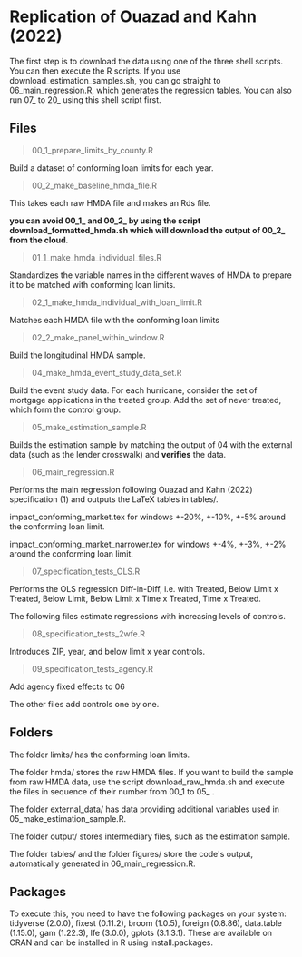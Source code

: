 
# Replication of Ouazad and Kahn (2022) 

The first step is to download the data using one of the three shell scripts. You can then execute the R scripts. If you use download_estimation_samples.sh, you can go straight to 06_main_regression.R, which generates the regression tables. You can also run 07_ to 20_ using this shell script first.

## Files

> 00_1_prepare_limits_by_county.R 
 
Build a dataset of conforming loan limits for each year.

> 00_2_make_baseline_hmda_file.R

This takes each raw HMDA file and makes an Rds file.

**you can avoid 00_1_ and 00_2_ by using the script download_formatted_hmda.sh which will download the output of 00_2_ from the cloud**.

> 01_1_make_hmda_individual_files.R

Standardizes the variable names in the different waves of HMDA to prepare it to be matched with conforming loan limits.

> 02_1_make_hmda_individual_with_loan_limit.R

Matches each HMDA file with the conforming loan limits 

> 02_2_make_panel_within_window.R

Build the longitudinal HMDA sample.

> 04_make_hmda_event_study_data_set.R

Build the event study data. For each hurricane, consider the set of mortgage applications in the treated group. Add the set of never treated, which form the control group.

> 05_make_estimation_sample.R

Builds the estimation sample by matching the output of 04 with the external data (such as the lender crosswalk) and **verifies** the data.

> 06_main_regression.R

Performs the main regression following Ouazad and Kahn (2022) specification (1) and outputs the LaTeX tables in tables/. 

impact_conforming_market.tex for windows +-20%, +-10%, +-5% around the conforming loan limit.

impact_conforming_market_narrower.tex for windows +-4%, +-3%, +-2% around the conforming loan limit.

> 07_specification_tests_OLS.R

Performs the OLS regression Diff-in-Diff, i.e. with Treated, Below Limit x Treated, Below Limit, Below Limit x Time x Treated, Time x Treated.

The following files estimate regressions with increasing levels of controls.

> 08_specification_tests_2wfe.R

Introduces ZIP, year, and below limit x year controls.

> 09_specification_tests_agency.R

Add agency fixed effects to 06

The other files add controls one by one.

## Folders

The folder limits/ has the conforming loan limits.

The folder hmda/ stores the raw HMDA files. If you want to build the sample from raw HMDA data, use the script download_raw_hmda.sh and execute the files in sequence of their number from 00_1 to 05_ .

The folder external_data/ has data providing additional variables used in 05_make_estimation_sample.R. 

The folder output/ stores intermediary files, such as the estimation sample.

The folder tables/ and the folder figures/ store the code's output, automatically generated in 06_main_regression.R.

## Packages

To execute this, you need to have the following packages on your system: tidyverse (2.0.0), fixest (0.11.2), broom (1.0.5), foreign (0.8.86), data.table (1.15.0), gam (1.22.3), lfe (3.0.0), gplots (3.1.3.1). These are available on CRAN and can be installed in R using install.packages. 

